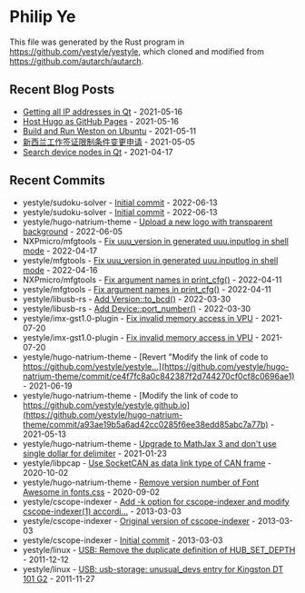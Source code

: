 
# Philip Ye

This file was generated by the Rust program in
https://github.com/yestyle/yestyle, which cloned and modified from
https://github.com/autarch/autarch.

## Recent Blog Posts

- [Getting all IP addresses in Qt](https://blog.lancitou.net/getting-all-ip-addresses-in-qt/) - 2021-05-16
- [Host Hugo as GitHub Pages](https://blog.lancitou.net/host-hugo-as-github-pages/) - 2021-05-16
- [Build and Run Weston on Ubuntu](https://blog.lancitou.net/build-and-run-weston-on-ubuntu/) - 2021-05-11
- [新西兰工作签证限制条件变更申请](https://blog.lancitou.net/voc-of-work-visa/) - 2021-05-05
- [Search device nodes in Qt](https://blog.lancitou.net/search-device-nodes-in-qt/) - 2021-04-17


## Recent Commits

- yestyle/sudoku-solver - [Initial commit](https://github.com/yestyle/sudoku-solver/commit/8c6d804a7e50c24578f8db1027bdeca9d37247d3) - 2022-06-13
- yestyle/sudoku-solver - [Initial commit](https://github.com/yestyle/sudoku-solver/commit/8c6d804a7e50c24578f8db1027bdeca9d37247d3) - 2022-06-13
- yestyle/hugo-natrium-theme - [Upload a new logo with transparent background](https://github.com/yestyle/hugo-natrium-theme/commit/942311e76df68aebce592156d990d85871e94265) - 2022-06-05
- NXPmicro/mfgtools - [Fix uuu_version in generated uuu.inputlog in shell mode](https://github.com/NXPmicro/mfgtools/commit/1dc59a15bae7f52e70c8d5b7b790bcfd7960bdaa) - 2022-04-17
- yestyle/mfgtools - [Fix uuu_version in generated uuu.inputlog in shell mode](https://github.com/yestyle/mfgtools/commit/135347eac01f118369aa3d8ca07ac28ea607a3e1) - 2022-04-16
- NXPmicro/mfgtools - [Fix argument names in print_cfg()](https://github.com/NXPmicro/mfgtools/commit/f4578c351ed167aeafa3001e7042b2c0210155df) - 2022-04-11
- yestyle/mfgtools - [Fix argument names in print_cfg()](https://github.com/yestyle/mfgtools/commit/f4578c351ed167aeafa3001e7042b2c0210155df) - 2022-04-11
- yestyle/libusb-rs - [Add Version::to_bcd()](https://github.com/yestyle/libusb-rs/commit/7870453a8eedfbc89594ba8abd72ba89c43b3fb9) - 2022-03-30
- yestyle/libusb-rs - [Add Device::port_number()](https://github.com/yestyle/libusb-rs/commit/afe6be24cb8998d5bab0ea595b23fe401c6612ec) - 2022-03-30
- yestyle/imx-gst1.0-plugin - [Fix invalid memory access in VPU](https://github.com/yestyle/imx-gst1.0-plugin/commit/9cff161193e9a119deda97a510841cc072451967) - 2021-07-20
- yestyle/imx-gst1.0-plugin - [Fix invalid memory access in VPU](https://github.com/yestyle/imx-gst1.0-plugin/commit/9cff161193e9a119deda97a510841cc072451967) - 2021-07-20
- yestyle/hugo-natrium-theme - [Revert &quot;Modify the link of code to https://github.com/yestyle/yestyle…](https://github.com/yestyle/hugo-natrium-theme/commit/ce4f7fc8a0c842387f2d744270cf0cf8c0696ae1) - 2021-06-19
- yestyle/hugo-natrium-theme - [Modify the link of code to https://github.com/yestyle/yestyle.github.io](https://github.com/yestyle/hugo-natrium-theme/commit/a93ae19b5a6ad42cc0285f6ee38edd85abc7a77b) - 2021-05-13
- yestyle/hugo-natrium-theme - [Upgrade to MathJax 3 and don&#39;t use single dollar for delimiter](https://github.com/yestyle/hugo-natrium-theme/commit/7b05ab24bc649a2079c2a47d1991481cbf5e50ec) - 2021-01-23
- yestyle/libpcap - [Use SocketCAN as data link type of CAN frame](https://github.com/yestyle/libpcap/commit/4e709dcd1de7c25aac4acc8135f7f1889ce2a185) - 2020-10-02
- yestyle/hugo-natrium-theme - [Remove version number of Font Awesome in fonts.css](https://github.com/yestyle/hugo-natrium-theme/commit/25847126b295eceb6836b4f0c45de02b3bc95754) - 2020-09-02
- yestyle/cscope-indexer - [Add -k option for cscope-indexer and modify cscope-indexer(1) accordi…](https://github.com/yestyle/cscope-indexer/commit/261e5fa77ceb8641174024ef42836e56c3c984b0) - 2013-03-03
- yestyle/cscope-indexer - [Original version of cscope-indexer](https://github.com/yestyle/cscope-indexer/commit/f0d45212d29f225656c17b910b7301999136b9a3) - 2013-03-03
- yestyle/cscope-indexer - [Initial commit](https://github.com/yestyle/cscope-indexer/commit/c48aab09309caa86ca5ede658ba81f4cf04d9976) - 2013-03-03
- yestyle/linux - [USB: Remove the duplicate definition of HUB_SET_DEPTH](https://github.com/yestyle/linux/commit/c91043adaf50ef13609003120f3471783460fb71) - 2011-12-12
- yestyle/linux - [USB: usb-storage: unusual_devs entry for Kingston DT 101 G2](https://github.com/yestyle/linux/commit/cec28a5428793b6bc64e56687fb239759d6da74e) - 2011-11-27


